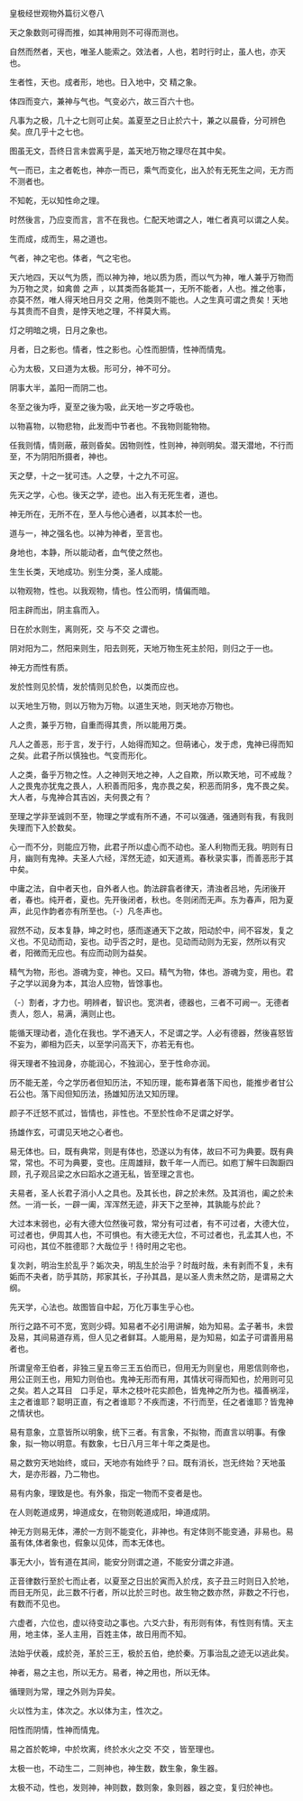皇极经世观物外篇衍义卷八

天之象数则可得而推，如其神用则不可得而测也。

自然而然者，天也，唯圣人能索之。效法者，人也，若时行时止，虽人也，亦天也。

生者性，天也。成者形，地也。日入地中，交 精之象。

体四而变六，兼神与气也。气变必六，故三百六十也。

凡事为之极，几十之七则可止矣。盖夏至之日止於六十，兼之以晨昏，分可辨色矣。庶几乎十之七也。

图虽无文，吾终日言未尝离乎是，盖天地万物之理尽在其中矣。

气一而已，主之者乾也，神亦一而已，乘气而变化，出入於有无死生之间，无方而不测者也。

不知乾，无以知性命之理。

时然後言，乃应变而言，言不在我也。仁配天地谓之人，唯仁者真可以谓之人矣。

生而成，成而生，易之道也。

气者，神之宅也。体者，气之宅也。

天六地四，天以气为质，而以神为神，地以质为质，而以气为神，唯人兼乎万物而为万物之灵，如禽兽 之声 ，以其类而各能其一，无所不能者，人也。推之他事，亦莫不然，唯人得天地日月交 之用，他类则不能也。人之生真可谓之贵矣！天地与其贵而不自贵，是悖天地之理，不祥莫大焉。

灯之明暗之境，日月之象也。

月者，日之影也。情者，性之影也。心性而胆情，性神而情鬼。

心为太极，又曰道为太极。形可分，神不可分。

阴事大半，盖阳一而阴二也。

冬至之後为呼，夏至之後为吸，此天地一岁之呼吸也。

以物喜物，以物悲物，此发而中节者也。不我物则能物物。

任我则情，情则蔽，蔽则昏矣。因物则性，性则神，神则明矣。潜天潜地，不行而至，不为阴阳所摄者，神也。

天之孽，十之一犹可违。人之孽，十之九不可逭。

先天之学，心也。後天之学，迹也。出入有无死生者，道也。

神无所在，无所不在，至人与他心通者，以其本於一也。

道与一，神之强名也。以神为神者，至言也。

身地也，本静，所以能动者，血气使之然也。

生生长类，天地成功。别生分类，圣人成能。

以物观物，性也。以我观物，情也。性公而明，情偏而暗。

阳主辟而出，阴主翕而入。

日在於水则生，离则死，交 与不交 之谓也。

阴对阳为二，然阳来则生，阳去则死，天地万物生死主於阳，则归之于一也。

神无方而性有质。

发於性则见於情，发於情则见於色，以类而应也。

以天地生万物，则以万物为万物。以道生天地，则天地亦万物也。

人之贵，兼乎万物，自重而得其贵，所以能用万类。

凡人之善恶，形于言，发于行，人始得而知之。但萌诸心，发于虑，鬼神已得而知之矣。此君子所以慎独也。气变而形化。

人之类，备乎万物之性。人之神则天地之神，人之自欺，所以欺天地，可不戒哉？人之畏鬼亦犹鬼之畏人，人积善而阳多，鬼亦畏之矣，积恶而阴多，鬼不畏之矣。大人者，与鬼神合其吉凶，夫何畏之有？

至理之学非至诚则不至，物理之学或有所不通，不可以强通，强通则有我，有我则失理而下入於数矣。

心一而不分，则能应万物，此君子所以虚心而不动也。圣人利物而无我。明则有日月，幽则有鬼神。夫圣人六经，浑然无迹，如天道焉。春秋录实事，而善恶形于其中矣。

中庸之法，自中者天也，自外者人也。韵法辟翕者律天，清浊者吕地，先闭後开者，春也。纯开者，夏也。先开後闭者，秋也。冬则闭而无声。东为春声，阳为夏声，此见作韵者亦有所至也。（-）凡冬声也。

寂然不动，反本复静，坤之时也，感而遂通天下之故，阳动於中，间不容发，复之义也。不见动而动，妄也。动乎否之时，是也。见动而动则为无妄，然所以有灾者，阳微而无应也。有应而动则为益矣。

精气为物，形也。游魂为变，神也。又曰。精气为物，体也。游魂为变，用也。君子之学以润身为本，其治人应物，皆馀事也。

（-）割者，才力也。明辨者，智识也。宽洪者，德器也，三者不可阙一。无德者责人，怨人，易满，满则止也。

能循天理动者，造化在我也。学不通天人，不足谓之学。人必有德器，然後喜怒皆不妄为，卿相为匹夫，以至学问高天下，亦若无有也。

得天理者不独润身，亦能润心，不独润心，至于性命亦润。

历不能无差，今之学历者但知历法，不知历理，能布算者落下闳也，能推步者甘公石公也。落下闳但知历法，扬雄知历法又知历理。

颜子不迁怒不贰过，皆情也，非性也。不至於性命不足谓之好学。

扬雄作玄，可谓见天地之心者也。

易无体也。曰，既有典常，则是有体也，恐遂以为有体，故曰不可为典要。既有典常，常也。不可为典要，变也。庄周雄辩，数千年一人而已。如庖丁解牛曰踟蹰四顾，孔子观吕梁之水曰蹈水之道无私，皆至理之言也。

夫易者，圣人长君子消小人之具也。及其长也，辟之於未然。及其消也，阖之於未然。一消一长，一辟一阖，浑浑然无迹，非天下之至神，其孰能与於此？

大过本末弱也，必有大德大位然後可救，常分有可过者，有不可过者，大德大位，可过者也，伊周其人也，不可惧也。有大德无大位，不可过者也，孔孟其人也，不可闷也，其位不胜德耶？大哉位乎！待时用之宅也。

复次剥，明治生於乱乎？姤次夬，明乱生於治乎？时哉时哉，未有剥而不复，未有姤而不夬者，防乎其防，邦家其长，子孙其昌，是以圣人贵未然之防，是谓易之大纲。

先天学，心法也。故图皆自中起，万化万事生乎心也。

所行之路不可不宽，宽则少碍。知易者不必引用讲解，始为知易。孟子著书，未尝及易，其间易道存焉，但人见之者鲜耳。人能用易，是为知易，如孟子可谓善用易者也。

所谓皇帝王伯者，非独三皇五帝三王五伯而已，但用无为则皇也，用恩信则帝也，用公正则王也，用知力则伯也。鬼神无形而有用，其情状可得而知也，於用则可见之矣。若人之耳目　口手足，草木之枝叶花实颜色，皆鬼神之所为也。福善祸淫，主之者谁耶？聪明正直，有之者谁耶？不疾而速，不行而至，任之者谁耶？皆鬼神之情状也。

易有意象，立意皆所以明象，统下三者。有言象，不拟物，而直言以明事。有像象，拟一物以明意。有数象，七日八月三年十年之类是也。

易之数穷天地始终，或曰，天地亦有始终乎？曰。既有消长，岂无终始？天地虽大，是亦形器，乃二物也。

易有内象，理致是也。有外象，指定一物而不变者是也。

在人则乾道成男，坤道成女，在物则乾道成阳，坤道成阴。

神无方则易无体，滞於一方则不能变化，非神也。有定体则不能变通，非易也。易虽有体,体者象也，假象以见体，而本无体也。

事无大小，皆有道在其间，能安分则谓之道，不能安分谓之非道。

正音律数行至於七而止者，以夏至之日出於寅而入於戌，亥子丑三时则日入於地，而目无所见，此三数不行者，所以比於三时也。故生物之数亦然，非数之不行也，有数而不见也。

六虚者，六位也，虚以待变动之事也。六爻六卦，有形则有体，有性则有情。天主用，地主体，圣人主用，百姓主体，故日用而不知。

法始乎伏羲，成於尧，革於三王，极於五伯，绝於秦。万事治乱之迹无以逃此矣。

神者，易之主也，所以无方。易者，神之用也，所以无体。

循理则为常，理之外则为异矣。

火以性为主，体次之。水以体为主，性次之。

阳性而阴情，性神而情鬼。

易之首於乾坤，中於坎离，终於水火之交 不交 ，皆至理也。

太极一也，不动生二，二则神也，神生数，数生象，象生器。

太极不动，性也，发则神，神则数，数则象，象则器，器之变，复归於神也。

